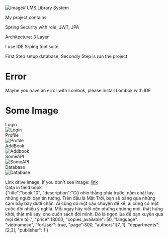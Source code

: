 ![image](https://github.com/ConHeoXinh/LMS/assets/65578125/494b3769-7d87-4058-8ac5-2a0ea368aebe)# LMS
Library System

My project contains:

Spring Security with role, JWT, JPA

Architecture: 3 Layer

I use IDE Srping tool suite

First Step setup database, Secondly Step is run the project

# Error
Maybe you have an error with Lombok, please install Lombok with IDE
# Some Image
Login <br />
![Login](https://drive.google.com/file/d/1jQ1FfewF2OyDFPJlHYsgW2naCFAy8QbK/view?usp=sharing) <br />
Profile <br />
![Profile](https://drive.google.com/file/d/1LJPBh3k4zcPFxdSqp4Ng6fSBtgT0MN6r/view?usp=sharing) <br />
AddBook <br />
![Addbook](https://drive.google.com/file/d/15j6dXbLHiKpzi9bN1j6Czmlyu3syjkHR/view?usp=sharing) <br />
SomeAPI <br />
![SomeAPI](https://drive.google.com/file/d/1SKT9_kHi-7euOi7Hao4Q6BnvBmzHCxyH/view?usp=sharing) <br />
Database <br />
![Database](https://drive.google.com/file/d/1Q36KNS_leJfST3eFGJzc9JQLhcLBtv4F/view?usp=sharing) <br />

Link drive image, If you don't see image: [link](https://drive.google.com/drive/folders/1Yfx7qccbnG8iFCCMpkQ7bxIXhP5mBJEZ?usp=sharing) <br />
Data in field book <br />
{"title":"book 10",
"description":"Cứ nhìn thẳng phía trước, nắm chặt tay những người bạn tin tưởng. Trên đầu là Mặt Trời, bạn sẽ băng qua những cạm bẫy bày dưới chân. Ai cũng có một câu chuyện để kể, ai cũng có một cuộc đời nhiều ý nghĩa. Mỗi ngày hãy viết nên những chương mới, thật hứng khởi, thật mê say, cho cuốn sách đời mình. Đó là ngọn lửa để bạn xuyên qua mọi đêm tối.",
"price":18000,
"copies_available": 50,
"language": "vietnamese",
"forUser": true,
"page":300,
"authors":[7, 1],
"departments":[2,3],
"publisher": 1
}
